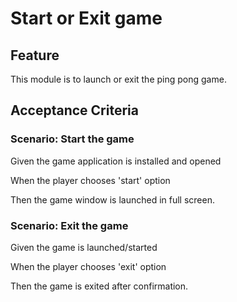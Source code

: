 # Start or Exit game

## Feature

This module is to launch or exit the ping pong game.

## Acceptance Criteria

### Scenario: Start the game

  Given the game application is installed and opened

  When the player chooses 'start' option

  Then the game window is launched in full screen.

### Scenario: Exit the game

  Given the game is launched/started

  When the player chooses 'exit' option

  Then the game is exited after confirmation.


